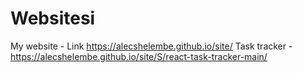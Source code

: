 #  Websitesi

My website - Link https://alecshelembe.github.io/site/
Task tracker - https://alecshelembe.github.io/site/S/react-task-tracker-main/
